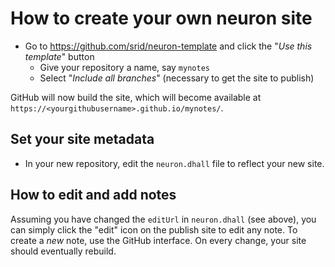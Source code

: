 # How to create your own neuron site

- Go to <https://github.com/srid/neuron-template> and click the "*Use this template*" button
  - Give your repository a name, say `mynotes`
  - Select "*Include all branches*" (necessary to get the site to publish)

GitHub will now build the site, which will become available at `https://<yourgithubusername>.github.io/mynotes/`.

## Set your site metadata

- In your new repository, edit the `neuron.dhall` file to reflect your new site.

## How to edit and add notes

Assuming you have changed the `editUrl` in `neuron.dhall` (see above), you can simply click the "edit" icon on the publish site to edit any note. To create a *new* note, use the GitHub interface. On every change, your site should eventually rebuild.

